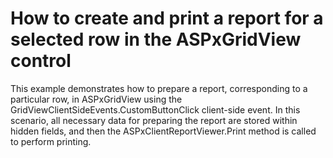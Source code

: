# How to create and print a report for a selected row in the ASPxGridView control


<p>This example demonstrates how to prepare a report, corresponding to a particular row, in ASPxGridView using the GridViewClientSideEvents.CustomButtonClick client-side event. In this scenario, all necessary data for preparing the report are stored within hidden fields, and then the ASPxClientReportViewer.Print method is called to perform printing.</p>

<br/>


